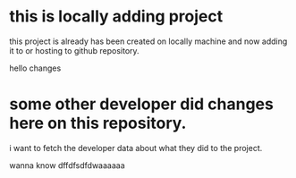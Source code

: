 
# this is locally adding project

this project is already has been created on locally machine and now adding it to or hosting to github repository.

hello changes

# some other developer did changes here on this repository.

i want to fetch the developer data about what they did to the project.

wanna know dffdfsdfdwaaaaaa

